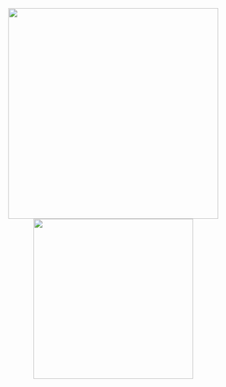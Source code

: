 <div align="center">

<img width=425 src="https://github-readme-stats.vercel.app/api?username=xyz2094&show_icons=true&theme=transparent&hide_border=true">
<img width=323 src="https://github-readme-stats.vercel.app/api/top-langs/?username=xyz2094&layout=compact&theme=transparent&hide_border=true">

</div>

